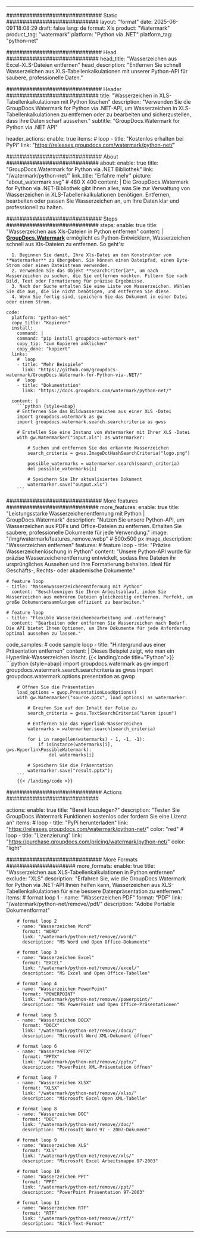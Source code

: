 
---
############################# Static ############################
layout: "format"
date:  2025-06-09T18:08:29
draft: false
lang: de
format: Xls
product: "Watermark"
product_tag: "watermark"
platform: "Python via .NET"
platform_tag: "python-net"

############################# Head ############################
head_title: "Wasserzeichen aus Excel-XLS-Dateien entfernen"
head_description: "Entfernen Sie schnell Wasserzeichen aus XLS-Tabellenkalkulationen mit unserer Python-API für saubere, professionelle Daten."

############################# Header ############################
title: "Wasserzeichen in XLS-Tabellenkalkulationen mit Python löschen" 
description: "Verwenden Sie die GroupDocs.Watermark for Python via .NET-API, um Wasserzeichen in XLS-Tabellenkalkulationen zu entfernen oder zu bearbeiten und sicherzustellen, dass Ihre Daten scharf aussehen."
subtitle: "GroupDocs.Watermark for Python via .NET API" 

header_actions:
  enable: true
  items:
    #  loop
    - title: "Kostenlos erhalten bei PyPi"
      link: "https://releases.groupdocs.com/watermark/python-net/"
      
############################# About ############################
about:
    enable: true
    title: "GroupDocs.Watermark for Python via .NET Bibliothek"
    link: "/watermark/python-net/"
    link_title: "Erfahre mehr"
    picture: "about_watermark.svg" # 480 X 400
    content: |
       Die GroupDocs.Watermark for Python via .NET-Bibliothek gibt Ihnen alles, was Sie zur Verwaltung von Wasserzeichen in XLS-Tabellenkalkulationen benötigen. Entfernen, bearbeiten oder passen Sie Wasserzeichen an, um Ihre Daten klar und professionell zu halten.

############################# Steps ############################
steps:
    enable: true
    title: "Wasserzeichen aus Xls-Dateien in Python entfernen"
    content: |
      **[GroupDocs.Watermark](https://products.groupdocs.com/watermark/python-net/)** ermöglicht es Python-Entwicklern, Wasserzeichen schnell aus Xls-Dateien zu entfernen. So geht's:
      
      1. Beginnen Sie damit, Ihre Xls-Datei an den Konstruktor von **Watermarker** zu übergeben. Sie können einen Dateipfad, einen Byte-Strom oder einen Dateistream verwenden.
      2. Verwenden Sie das Objekt **SearchCriteria**, um nach Wasserzeichen zu suchen, die Sie entfernen möchten. Filtern Sie nach Bild, Text oder Formatierung für präzise Ergebnisse.
      3. Nach der Suche erhalten Sie eine Liste von Wasserzeichen. Wählen Sie die aus, die Sie nicht benötigen, und entfernen Sie diese.
      4. Wenn Sie fertig sind, speichern Sie das Dokument in einer Datei oder einem Strom.
   
    code:
      platform: "python-net"
      copy_title: "Kopieren"
      install:
        command: |
        command: "pip install groupdocs-watermark-net"
        copy_tip: "zum Kopieren anklicken"
        copy_done: "kopiert"
      links:
        #  loop
        - title: "Mehr Beispiele"
          link: "https://github.com/groupdocs-watermark/GroupDocs.Watermark-for-Python-via-.NET/"
        #  loop
        - title: "Dokumentation"
          link: "https://docs.groupdocs.com/watermark/python-net/"
          
      content: |
        ```python {style=abap}
        # Entfernen Sie das Bildwasserzeichen aus einer XLS -Datei
        import groupdocs.watermark as gw
        import groupdocs.watermark.search.searchcriteria as gwss

        # Erstellen Sie eine Instanz von Watermarker mit Ihrer XLS -Datei
        with gw.Watermarker("input.xls") as watermarker:

            # Suchen und entfernen Sie das erkannte Wasserzeichen
            search_criteria = gwss.ImageDctHashSearchCriteria("logo.png")

            possible_watermarks = watermarker.search(search_criteria)
            del possible_watermarks[i]

            # Speichern Sie Ihr aktualisiertes Dokument
            watermarker.save("output.xls")
        ```  

############################# More features ############################
more_features:
  enable: true
  title: "Leistungsstarke Wasserzeichenentfernung mit Python | GroupDocs.Watermark"
  description: "Nutzen Sie unsere Python-API, um Wasserzeichen aus PDFs und Office-Dateien zu entfernen. Erhalten Sie saubere, professionelle Dokumente für jede Verwendung."
  image: "/img/watermark/features_remove.webp" # 500x500 px
  image_description: "Wasserzeichen entfernen"
  features:
    # feature loop
    - title: "Präzise Wasserzeichenlöschung in Python"
      content: "Unsere Python-API wurde für präzise Wasserzeichenentfernung entwickelt, sodass Ihre Dateien ihr ursprüngliches Aussehen und ihre Formatierung behalten. Ideal für Geschäfts-, Rechts- oder akademische Dokumente."

    # feature loop
    - title: "Massenwasserzeichenentfernung mit Python"
      content: "Beschleunigen Sie Ihren Arbeitsablauf, indem Sie Wasserzeichen aus mehreren Dateien gleichzeitig entfernen. Perfekt, um große Dokumentensammlungen effizient zu bearbeiten."

    # feature loop
    - title: "Flexible Wasserzeichenbearbeitung und -entfernung"
      content: "Bearbeiten oder entfernen Sie Wasserzeichen nach Bedarf. Die API bietet Ihnen Optionen, um Ihre Dokumente für jede Anforderung optimal aussehen zu lassen."
      
  code_samples:
    # code sample loop
    - title: "Hintergrund aus einer Präsentation entfernen"
      content: |
        Dieses Beispiel zeigt, wie man ein Hyperlink-Wasserzeichen löscht.
        {{< landing/code title="Python">}}
        ```python {style=abap}
        import groupdocs.watermark as gw
        import groupdocs.watermark.search.searchcriteria as gwss
        import groupdocs.watermark.options.presentation as gwop

        # Öffnen Sie die Präsentation
        load_options = gwop.PresentationLoadOptions()
        with gw.Watermarker("source.pptx", load_options) as watermarker:

            # Greifen Sie auf den Inhalt der Folie zu
            search_criteria = gwss.TextSearchCriteria("Lorem ipsum")

            # Entfernen Sie das Hyperlink-Wasserzeichen
            watermarks = watermarker.search(search_criteria)

            for i in range(len(watermarks) - 1, -1, -1):
                if isinstance(watermarks[i], gws.HyperlinkPossibleWatermark):
                    del watermarks[i]

            # Speichern Sie die Präsentation
            watermarker.save("result.pptx");
        ```
        {{< /landing/code >}}


############################# Actions ############################

actions:
  enable: true
  title: "Bereit loszulegen?"
  description: "Testen Sie GroupDocs.Watermark Funktionen kostenlos oder fordern Sie eine Lizenz an"
  items:
    #  loop
    - title: "PyPi herunterladen"
      link: "https://releases.groupdocs.com/watermark/python-net/"
      color: "red"
        #  loop
    - title: "Lizenzierung"
      link: "https://purchase.groupdocs.com/pricing/watermark/python-net/"
      color: "light"


############################# More Formats #####################
more_formats:
    enable: true
    title: "Wasserzeichen aus XLS-Tabellenkalkulationen in Python entfernen"
    exclude: "XLS"
    description: "Erfahren Sie, wie die GroupDocs.Watermark for Python via .NET-API Ihnen helfen kann, Wasserzeichen aus XLS-Tabellenkalkulationen für eine bessere Datenpräsentation zu entfernen."
    items: 
        # format loop 1
        - name: "Wasserzeichen PDF"
          format: "PDF"
          link: "/watermark/python-net/remove//pdf/"
          description: "Adobe Portable Dokumentformat"

        # format loop 2
        - name: "Wasserzeichen Word"
          format: "WORD"
          link: "/watermark/python-net/remove//word/"
          description: "MS Word und Open Office-Dokumente"
          
        # format loop 3
        - name: "Wasserzeichen Excel"
          format: "EXCEL"
          link: "/watermark/python-net/remove//excel/"
          description: "MS Excel und Open Office-Tabellen"

        # format loop 4
        - name: "Wasserzeichen PowerPoint"
          format: "POWERPOINT"
          link: "/watermark/python-net/remove//powerpoint/"
          description: "MS PowerPoint und Open Office-Präsentationen"

        # format loop 5
        - name: "Wasserzeichen DOCX"
          format: "DOCX"
          link: "/watermark/python-net/remove//docx/"
          description: "Microsoft Word XML-Dokument öffnen"
          
        # format loop 6
        - name: "Wasserzeichen PPTX"
          format: "PPTX"
          link: "/watermark/python-net/remove//pptx/"
          description: "PowerPoint XML-Präsentation öffnen"
          
        # format loop 7
        - name: "Wasserzeichen XLSX"
          format: "XLSX"
          link: "/watermark/python-net/remove//xlsx/"
          description: "Microsoft Excel Open XML-Tabelle"

        # format loop 8
        - name: "Wasserzeichen DOC"
          format: "DOC"
          link: "/watermark/python-net/remove//doc/"
          description: "Microsoft Word 97 - 2007-Dokument"

        # format loop 9
        - name: "Wasserzeichen XLS"
          format: "XLS"
          link: "/watermark/python-net/remove//xls/"
          description: "Microsoft Excel Arbeitsmappe 97-2003"

        # format loop 10
        - name: "Wasserzeichen PPT"
          format: "PPT"
          link: "/watermark/python-net/remove//ppt/"
          description: "PowerPoint Präsentation 97-2003"

        # format loop 11
        - name: "Wasserzeichen RTF"
          format: "RTF"
          link: "/watermark/python-net/remove//rtf/"
          description: "Rich-Text-Format"

---